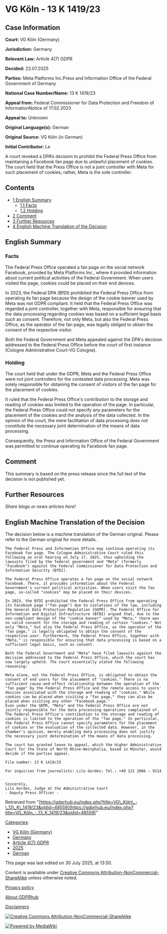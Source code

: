# VG Köln - 13 K 1419/23

## Case Information

**Court:** VG Köln (Germany)

**Jurisdiction:** Germany

**Relevant Law:** Article 4(7) GDPR

**Decided:** 22.07.2025

**Parties:** Meta Platforms Inc.Press and Information Office of the Federal Government of Germany

**National Case Number/Name:** 13 K 1419/23

**Appeal from:** Federal Commissioner for Data Protection and Freedom of InformationNotice of 17.02.2023

**Appeal to:** Unknown

**Original Language(s):** German

**Original Source:** VG Köln (in German)

**Initial Contributor:** Le

A court revoked a DPA’s decision to prohibit the Federal Press Office from maintaining a Facebook fan page due to unlawful placement of cookies. The court held that the Press Office is not a joint controller with Meta for such placement of cookies; rather, Meta is the sole controller.

## Contents

*   [1 English Summary](#English_Summary)
    *   [1.1 Facts](#Facts)
    *   [1.2 Holding](#Holding)
*   [2 Comment](#Comment)
*   [3 Further Resources](#Further_Resources)
*   [4 English Machine Translation of the Decision](#English_Machine_Translation_of_the_Decision)

## English Summary

### Facts

The Federal Press Office operated a fan page on the social network Facebook, provided by Meta Platforms Inc., where it provided information about current political activities of the Federal Government. When users visited the page, cookies could be placed on their end devices.

In 2023, the Federal DPA (BfDI) prohibited the Federal Press Office from operating its fan page because the design of the cookie banner used by Meta was not GDPR compliant. It held that the Federal Press Office was regarded a joint controller, together with Meta, responsible for ensuring that the data processing regarding cookies was based on a sufficient legal basis such as consent. Therefore, not only Meta, but also the Federal Press Office, as the operator of the fan page, was legally obliged to obtain the consent of the respective visitor.

  
Both the Federal Government and Meta appealed against the DPA's decision addressed to the Federal Press Office before the court of first instance (Cologne Administrative Court-VG Cologne).

### Holding

The court held that under the GDPR, Meta and the Federal Press Office were not joint controllers for the contested data processing. Meta was solely responsible for obtaining the consent of visitors of the fan page for the placement of cookies.

  
It ruled that the Federal Press Office's contribution to the storage and reading of cookies was limited to the operation of the page. In particular, the Federal Press Office could not specify any parameters for the placement of the cookies and the analysis of the data collected. In the opinion of the court, the mere facilitation of data processing does not constitute the necessary joint determination of the means of data processing.

Consequently, the Press and Information Office of the Federal Government was permitted to continue operating its Facebook fan page.

## Comment

This summary is based on the press release since the full text of the decision is not published yet.

## Further Resources

_Share blogs or news articles here!_

## English Machine Translation of the Decision

The decision below is a machine translation of the German original. Please refer to the German original for more details.

```
The Federal Press and Information Office may continue operating its Facebook fan page. The Cologne Administrative Court ruled this following an oral hearing on July 17, 2025, thus upholding the lawsuits filed by the federal government and "Meta" (formerly "Facebook") against the Federal Commissioner for Data Protection and Information Security (BfDI).
 
The Federal Press Office operates a fan page on the social network Facebook. There, it provides information about the Federal Government's current political activities. When users visit the fan page, so-called "cookies" may be placed on their devices.
 
In 2023, the BfDI prohibited the Federal Press Office from operating its Facebook page ("fan page") due to violations of the law, including the General Data Protection Regulation (GDPR). The Federal Office for Information and Digital Infrastructure (BfDI) argued that, due to the non-compliant design of the "cookie banner" used by "Meta," there was no valid consent for the storage and reading of certain "cookies." Not only "Meta," but also the Federal Press Office, as the operator of the "fan page," is legally obligated to obtain the consent of the respective user. Furthermore, the Federal Press Office, together with "Meta," is responsible for ensuring that data processing is based on a sufficient legal basis, such as consent.
 
Both the Federal Government and "Meta" have filed lawsuits against the decision addressed to the Federal Press Office, which the court has now largely upheld. The court essentially stated the following reasoning:

Meta alone, not the Federal Press Office, is obligated to obtain the consent of end users for the placement of "cookies." There is no sufficient cause-and-effect relationship between the operation of the "fan page" by the Federal Press Office and the remote access to users' devices associated with the storage and reading of "cookies." While cookies can be placed when visiting a "fan page," they can also be placed when visiting any other "Facebook page."
Even under the GDPR, "Meta" and the Federal Press Office are not jointly responsible for the data processing operations complained of. The Federal Press Office's contribution to the storage and reading of cookies is limited to the operation of the "fan page." In particular, the Federal Press Office cannot specify parameters for the placement of cookies or the evaluation of the collected data. However, in the Chamber's opinion, merely enabling data processing does not justify the necessary joint determination of the means of data processing.
 
The court has granted leave to appeal, which the Higher Administrative Court for the State of North Rhine-Westphalia, based in Münster, would decide if the parties appeal.
 
File number: 13 K 1419/23
 
For inquiries from journalists: Lilo Gerdes; Tel.: +49 221 2066 – 9114
 
 
Sincerely,
Lilo Gerdes, Judge at the Administrative Court
- Deputy Press Officer -

```

Retrieved from "[https://gdprhub.eu/index.php?title=VG\_Köln\_-\_13\_K\_1419/23&oldid=48559](https://gdprhub.eu/index.php?title=VG_Köln_-_13_K_1419/23&oldid=48559)"

[Categories](/index.php?title=Special:Categories "Special:Categories"):

*   [VG Köln (Germany)](/index.php?title=Category:VG_K%C3%B6ln_\(Germany\) "Category:VG Köln (Germany)")
*   [Germany](/index.php?title=Category:Germany "Category:Germany")
*   [Article 4(7) GDPR](/index.php?title=Category:Article_4\(7\)_GDPR "Category:Article 4(7) GDPR")
*   [2025](/index.php?title=Category:2025 "Category:2025")
*   [German](/index.php?title=Category:German "Category:German")

This page was last edited on 30 July 2025, at 13:50.

Content is available under [Creative Commons Attribution-NonCommercial-ShareAlike](https://creativecommons.org/licenses/by-nc-sa/4.0/) unless otherwise noted.

[Privacy policy](/index.php?title=GDPRhub:Privacy_policy)

[About GDPRhub](/index.php?title=GDPRhub:About)

[Disclaimers](/index.php?title=GDPRhub:General_disclaimer)

[![Creative Commons Attribution-NonCommercial-ShareAlike](/resources/assets/licenses/cc-by-nc-sa.png)](https://creativecommons.org/licenses/by-nc-sa/4.0/)

[![Powered by MediaWiki](/resources/assets/poweredby_mediawiki_88x31.png)](https://www.mediawiki.org/)